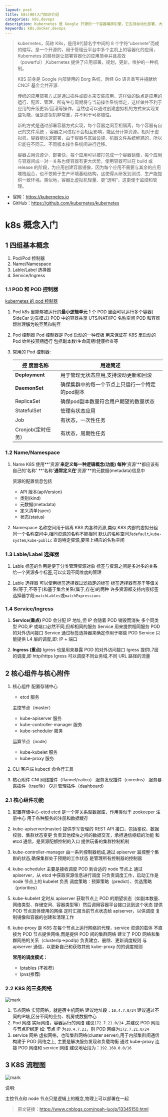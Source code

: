 ```yaml
---
layout: post
title: k8s(00)入门知识介绍
categories: k8s,devops
description: Kubernetes 是 Google 开源的一个容器编排引擎，它支持自动化部署、大规模可伸缩、应用容器化管理。在生产环境中部署一个应用程序时，通常要部署该应用的多个实例以便对应用请求进行负载均衡。
keywords: k8s,docker,devops
---
```


> kubernetes，简称 K8s，是用8代替名字中间的 8 个字符“ubernete”而成的缩写。是一个开源的，用于管理云平台中多个主机上的容器化的应用，Kubernetes 的目标是让部署容器化的应用简单并且高效（powerful）,Kubernetes 提供了应用部署，规划，更新，维护的一种机制。
> 
> K8S 前身是 Google 内部使用的 Borg 系统，后经 Go 语言重写并捐献给 CNCF 基金会并开源.
> 
> 传统的应用部署方式是通过插件或脚本来安装应用。这样做的缺点是应用的运行、配置、管理、所有生存周期将与当前操作系统绑定，这样做并不利于应用的升级更新/回滚等操作，当然也可以通过创建虚拟机的方式来实现某些功能，但是虚拟机非常重，并不利于可移植性。
>
> 新的方式是通过部署容器方式实现，每个容器之间互相隔离，每个容器有自己的文件系统 ，容器之间进程不会相互影响，能区分计算资源。相对于虚拟机，容器能快速部署，由于容器与底层设施、机器文件系统解耦的，所以它能在不同云、不同版本操作系统间进行迁移。
>
> 容器占用资源少、部署快，每个应用可以被打包成一个容器镜像，每个应用与容器间成一对一关系也使容器有更大优势，使用容器可以在 build 或 release 的阶段，为应用创建容器镜像，因为每个应用不需要与其余的应用堆栈组合，也不依赖于生产环境基础结构，这使得从研发到测试、生产能提供一致环境。类似地，容器比虚拟机轻量、更“透明”，这更便于监控和管理。

- 官网：https://kubernetes.io
- GitHub：https://github.com/kubernetes/kubernetes

# k8s 概念入门

## 1 四组基本概念

1. Pod/Pod 控制器
2. Name/Namespace
3. Lable/Label 选择器
4. Service/Ingress

### 1.1 POD 和 POD 控制器

[kubernetes 的 pod 控制器](https://www.cnblogs.com/both/p/9599841.html)

1. Pod
   k8s 里能够被运行的**最小逻辑单元**
   1 个 POD 里面可以运行多个容器( SideCar 边车模式)
   POD 中的容器共享 UTS/NAT/IPC 名称空间
   POD 和容器颗粒理解为豌豆荚和豌豆

2. Pod 控制器
   Pod 控制器是 Pod 启动的一种模板
   用来保证在 K8S 里启动的 Pod 始终按预期运行
   包括副本数\生命周期\健康检查等

3. 常用的 Pod 控制器:

   | 控 度器名称       | 用途简述                                        |
   | ----------------- | ----------------------------------------------- |
   | **Deployment**    | 用于管理无状态应用,支持滚动更新和回滚           |
   | **DaemonSet**     | 确保集群中的每一个节点上只运行一个特定的pod副本 |
   | ReplicaSet        | 确保pod副本数量符合用户期望的数量状态           |
   | StatefulSet       | 管理有状态应用                                  |
   | Job               | 有状态，一次性任务                              |
   | Cronjob(定时任务) | 有状态，周期性任务                              |

### 1.2 Name/Namespace

1. Name
   K8S 使用**'资源'**来定义每一种逻辑概念(功能)
   每种**'资源'**都应该有自己的'名称'
   **'名称'**通常定义在**'资源'**的元数据(metadata)信息中

   资源的配置信息包括

   - API 版本(apiVersion)
   - 类别(kind)
   - 元数据(metadata)
   - 定义清单(spec)
   - 状态(status)

2. Namespace
   名称空间用于隔离 K8S 内各种资源,类似 K8S 内部的虚拟分组
   同一个名称空间中,相同资源的名称不能相同
   默认的名称空间为`default`,`kube-system`,`kube-public`
   查询特定资源,要带上相应的名称空间

### 1.3 Lable/Label 选择器

1. Lable
   标签的作用是便于分类管理资源对象
   标签与资源之间是多对多的关系
   给一个资源多个标签,可以实现不同维度的管理

2. Lable 选择器
   可以使用标签选择器过滤指定的标签
   标签选择器有基于等值关系(等于,不等于)和基于集合关系(属于,存在)的两种
   许多资源都支持内嵌标签选择器字段:`matchLables`或`matchExpressions`

### 1.4 Service/Ingress

1. **Service(重点)**
   POD 会分配 IP 地址,但 IP 会随着 POD 销毁而消失
   多个同类型 POD,IP 或端口必然不同,但却相同的服务
   Service 用来提供相同服务 POD 的对外访问接口
   Service 通过标签选择器来确定作用于哪些 POD
   Service 只能提供 L4 层的调度,即: IP + 端口

2. **Ingress (重点)**
   Igress 也是用来暴露 POD 的对外访问接口
   Igress 提供L7层的调度,即 http/https
   Igress 可以调度不同业务域,不同 URL 路径的流量

## 2 核心组件与核心附件

1. 核心组件
   配置存储中心

   - etcd 服务

   主控节点（master）

   - kube-apiserver 服务
   - kube-controller-manager 服务
   - kube-scheduler 服务

   运算节点（node）

   - kube-kubelet 服务
   - kube-proxy 服务

2. CLI 客户端
   kubectl 命令行工具

3. 核心附件
   CNI 网络插件（flannel/calico）
   服务发现插件（coredns）
   服务暴露插件（traefik）
   GUI 管理插件（daahboard）

### 2.1 核心组件功能

1. 配置存储中心-etcd
   etcd 是一个非关系型数据库，作用类似于 zookeeper 注册中心
   用于各种服务的注册和数据缓存
2. kube-apiserver(master)
   提供季军管理的 REST API 接口，包括鉴权、数据校验、集群状态变更
   负责其他模块之间的数据交互，承担通信枢纽的功能
   和 etcd 通信，是资源配额控制的入口
   提供玩备的集群控制机制
3. kube-controller-manager
   由一系列控制器组成,通过 apiserver 监控整个集群的状态,确保集群处于预期的工作状态
   是管理所有控制器的控制器
4. kube-scheduler
   主要是接收调度 POD 到合适的 node 节点上
   通过 apiserver，从 etcd 中获取资源信息进行调度
   只负责调度工作，启动工作是 node 节点上的 kubelet 负责
   调度策略：预算策略（predict）、优选策略（priorities）
5. kube-kubelet
   定时从 apiserver 获取节点上 POD 的期望状态（如副本数量、网络类型、存储空间、容器类型等）然后调用容器平台接口达到这个状态
   提供 POD 节点具体使用的网络
   定时汇报当前节点状态给 apiserver，以供调度
   复制镜像和容器的创建和清理工作
6. kube-proxy
   是 K8S 在每个节点上运行网络的代理，service 资源的载体
   不直接为 POD 节点提供网络,而是提供 POD 间的集群网络
   建立了 POD 网络和集群网络的关系（clusterIp->podIp)
   负责建立、删除、更新调度规则
   与 apiserver 通信，以更新自己和获取其他 kube-proxy 的的调度规则

   **常用的调度模式：**
   - Iptables (不推荐)
   - Ipvs(推荐)

### 2.2 K8S 的三条网络

![mark](/images/2022-04-13-k8s00-01.png)

1. 节点网络
   实际网络，就是宿主机网络
   建议地址段：`10.4.7.0/24`
   建议通过不同的IP端,区分不同的业务、机房或数据中心
2. Pod 网络
   实际网络，容器运行的网络
   建议`172.7.21.0/24` ,并建议 POD 网段与节点IP绑定
   如: 节点 IP 为`10.4.7.21`，则 POD 网络为`172.7.21.0/24`
3. service 网络
   虚拟网络，也叫集群网络(cluster server),用于内部集群间通信
   构建于 POD 网络之上, 主要是解决服务发现和负载均衡
   通过 kube-proxy 连接 POD 网络和 service 网络
   建议地址段为：`192.168.0.0/16`

## 3 K8S 流程图

![mark](/images/2022-04-13-k8s00-02.png)

说明:

主控节点和 node 节点只是逻辑上的概念,物理上可以部署在一起

> 原文链接：<https://www.cnblogs.com/noah-luo/p/13345150.html>
